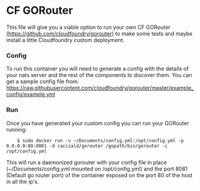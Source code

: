 CF GORouter
===========

This file will give you a viable option to run your own CF GORouter
(https://github.com/cloudfoundry/gorouter) to make some tests and maybe install
a little Cloudfoundry custom deployment.

### Config
To run this container you will need to generate a config with the details of
your nats server and the rest of the components to discover them. You can get a
sample config file from:
https://raw.githubusercontent.com/cloudfoundry/gorouter/master/example_config/example.yml

### Run
Once you have generated your custom config you can run your GORouter running:

		$ sudo docker run -v ~/Documents/config.yml:/opt/config.yml -p 0.0.0.0:80:8081 -d cacciald/gorouter /gopath/bin/gorouter -c /opt/config.yml 

This will run a daemonized gorouter with your config file in place (~/Documents/config.yml mounted on /opt/config.yml) and the port 8081 (Default go router port) of the container exposed on the port 80 of the host in all the ip's.
